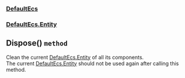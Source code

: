 ### [DefaultEcs](./DefaultEcs.md 'DefaultEcs')
### [DefaultEcs.Entity](./DefaultEcs-Entity.md 'DefaultEcs.Entity')
## Dispose() `method`
Clean the current [DefaultEcs.Entity](./DefaultEcs-Entity.md 'DefaultEcs.Entity') of all its components.<br/>The current [DefaultEcs.Entity](./DefaultEcs-Entity.md 'DefaultEcs.Entity') should not be used again after calling this method.
